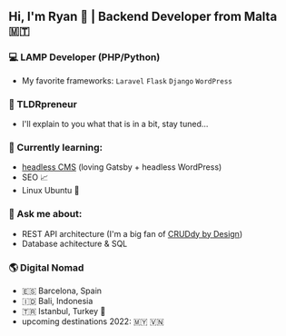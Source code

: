 ## Hi, I'm Ryan 👋 | Backend Developer from Malta 🇲🇹

<!--
**tldrpreneur/tldrpreneur** is a ✨ _special_ ✨ repository because its `README.md` (this file) appears on your GitHub profile.

Here are some ideas to get you started:

- 🔭 I’m currently working on [foobar](https://foobar.com/)
- 🌱 I’m currently learning CMS, 
- 👯 I’m looking to collaborate on startups as a backend developer + SEO.
- 🤔 I’m looking for help with anything front-end related.

- 📫 How to reach me: ...
- 😄 Pronouns: ...
- ⚡ Fun fact: ...
-->

### 💻 LAMP Developer (PHP/Python)
- My favorite frameworks: `Laravel` `Flask` `Django` `WordPress`

### 🚀 TLDRpreneur
- I'll explain to you what that is in a bit, stay tuned...

### 🌱 Currently learning:
- [headless CMS](https://www.youtube.com/watch?v=NviW5Dr7EaY&t=1406s&ab_channel=FooCafe) (loving Gatsby + headless WordPress)
- SEO 📈
- Linux Ubuntu 🐧

### 💬 Ask me about:
- REST API architecture (I'm a big fan of [CRUDdy by Design](https://www.youtube.com/watch?v=MF0jFKvS4SI&ab_channel=AdamWathan))
- Database achitecture & SQL

### 🌎 Digital Nomad
- 🇪🇸 Barcelona, Spain
- 🇮🇩 Bali, Indonesia
- 🇹🇷 Istanbul, Turkey 📍
- upcoming destinations 2022: 🇲🇾 🇻🇳
